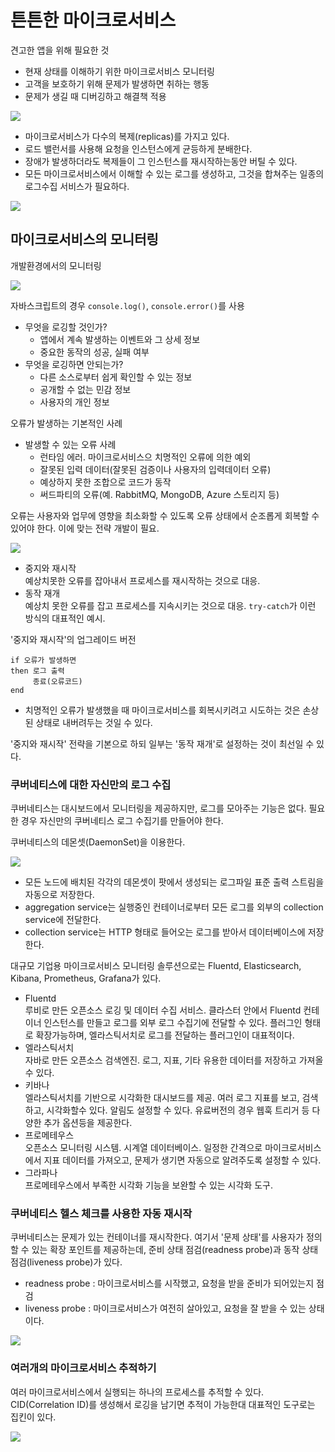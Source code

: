 # 튼튼한 마이크로서비스

견고한 앱을 위해 필요한 것

-   현재 상태를 이해하기 위한 마이크로서비스 모니터링
-   고객을 보호하기 위해 문제가 발생하면 취하는 행동
-   문제가 생길 때 디버깅하고 해결책 적용

![](https://img1.daumcdn.net/thumb/R1280x0/?scode=mtistory2&fname=https%3A%2F%2Fk.kakaocdn.net%2Fdn%2FqgG6C%2FbtrQkuchs00%2FVcAgddcfsHzc0O57CDvIUK%2Fimg.jpg)

-   마이크로서비스가 다수의 복제(replicas)를 가지고 있다.
-   로드 밸런서를 사용해 요청을 인스턴스에게 균등하게 분배한다.
-   장애가 발생하더라도 복제들이 그 인스턴스를 재시작하는동안 버틸 수 있다.
-   모든 마이크로서비스에서 이해할 수 있는 로그를 생성하고, 그것을 합쳐주는 일종의 로그수집 서비스가 필요하다.

![](https://img1.daumcdn.net/thumb/R1280x0/?scode=mtistory2&fname=https%3A%2F%2Fk.kakaocdn.net%2Fdn%2Fm9CSk%2FbtrQjlGVlPQ%2FUqtURJK4AQUT8JKkuv8lfk%2Fimg.jpg)

## 마이크로서비스의 모니터링

개발환경에서의 모니터링

![](https://img1.daumcdn.net/thumb/R1280x0/?scode=mtistory2&fname=https%3A%2F%2Fk.kakaocdn.net%2Fdn%2FFoCef%2FbtrQkG4xrSH%2FziHvn7M8B6LWxm6Akkpu2k%2Fimg.jpg)

자바스크립트의 경우 `console.log()`, `console.error()`를 사용

-   무엇을 로깅할 것인가?
    -   앱에서 계속 발생하는 이벤트와 그 상세 정보
    -   중요한 동작의 성공, 실패 여부
-   무엇을 로깅하면 안되는가?
    -   다른 소스로부터 쉽게 확인할 수 있는 정보
    -   공개할 수 없는 민감 정보
    -   사용자의 개인 정보

오류가 발생하는 기본적인 사례

-   발생할 수 있는 오류 사례
    -   런타임 에러. 마이크로서비스으 치명적인 오류에 의한 예외
    -   잘못된 입력 데이터(잘못된 검증이나 사용자의 입력데이터 오류)
    -   예상하지 못한 조합으로 코드가 동작
    -   써드파티의 오류(예. RabbitMQ, MongoDB, Azure 스토리지 등)

오류는 사용자와 업무에 영향을 최소화할 수 있도록 오류 상태에서 순조롭게 회복할 수 있어야 한다. 이에 맞는 전략 개발이 필요.

![](https://img1.daumcdn.net/thumb/R1280x0/?scode=mtistory2&fname=https%3A%2F%2Fk.kakaocdn.net%2Fdn%2FmbjMR%2FbtrQj7O6bzn%2FOktqosupJEJqrs1QVtstVK%2Fimg.jpg)

-   중지와 재시작  
    예상치못한 오류를 잡아내서 프로세스를 재시작하는 것으로 대응.
-   동작 재개  
    예상치 못한 오류를 잡고 프로세스를 지속시키는 것으로 대응. `try-catch`가 이런 방식의 대표적인 예시.

'중지와 재시작'의 업그레이드 버전

```
if 오류가 발생하면
then 로그 출력
     종료(오류코드)
end
```

-   치명적인 오류가 발생했을 때 마이크로서비스를 회복시키려고 시도하는 것은 손상된 상태로 내버려두는 것일 수 있다.

'중지와 재시작' 전략을 기본으로 하되 일부는 '동작 재개'로 설정하는 것이 최선일 수 있다.

### 쿠버네티스에 대한 자신만의 로그 수집

쿠버네티스는 대시보드에서 모니터링을 제공하지만, 로그를 모아주는 기능은 없다. 필요한 경우 자신만의 쿠버네티스 로그 수집기를 만들어야 한다.

쿠버네티스의 데몬셋(DaemonSet)을 이용한다.

![](https://img1.daumcdn.net/thumb/R1280x0/?scode=mtistory2&fname=https%3A%2F%2Fk.kakaocdn.net%2Fdn%2Fd0pOdQ%2FbtrQkuJ4zbE%2FmjZEpL032NEgGuraNicGa1%2Fimg.jpg)

-   모든 노드에 배치된 각각의 데몬셋이 팟에서 생성되는 로그파일 표준 출력 스트림을 자동으로 저장한다.
-   aggregation service는 실행중인 컨테이너로부터 모든 로그를 외부의 collection service에 전달한다.
-   collection service는 HTTP 형태로 들어오는 로그를 받아서 데이터베이스에 저장한다.

대규모 기업용 마이크로서비스 모니터링 솔루션으로는 Fluentd, Elasticsearch, Kibana, Prometheus, Grafana가 있다.

-   Fluentd  
    루비로 만든 오픈소스 로깅 및 데이터 수집 서비스. 클라스터 안에서 Fluentd 컨테이너 인스턴스를 만들고 로그를 외부 로그 수집기에 전달할 수 있다. 플러그인 형태로 확장가능하며, 엘라스틱서치로 로그를 전달하는 플러그인이 대표적이다.
-   엘라스틱서치  
    자바로 만든 오픈소스 검색엔진. 로그, 지표, 기타 유용한 데이터를 저장하고 가져올 수 있다.
-   키바나  
    엘라스틱서치를 기반으로 시각화한 대시보드를 제공. 여러 로그 지표를 보고, 검색하고, 시각화할수 있다. 알림도 설정할 수 있다. 유료버전의 경우 웹훅 트리거 등 다양한 추가 옵션등을 제공한다.
-   프로메테우스  
    오픈소스 모니터링 시스템. 시계열 데이터베이스. 일정한 간격으로 마이크로서비스에서 지표 데이터를 가져오고, 문제가 생기면 자동으로 알려주도록 설정할 수 있다.
-   그라파나  
    프로메테우스에서 부족한 시각화 기능을 보완할 수 있는 시각화 도구.

### 쿠버네티스 헬스 체크를 사용한 자동 재시작

쿠버네티스는 문제가 있는 컨테이너를 재시작한다. 여기서 '문제 상태'를 사용자가 정의할 수 있는 확장 포인트를 제공하는데, 준비 상태 점검(readness probe)과 동작 상태 점검(liveness probe)가 있다.

-   readness probe : 마이크로서비스를 시작했고, 요청을 받을 준비가 되어있는지 점검
-   liveness probe : 마이크로서비스가 여전히 살아있고, 요청을 잘 받을 수 있는 상태이다.

![](https://img1.daumcdn.net/thumb/R1280x0/?scode=mtistory2&fname=https%3A%2F%2Fk.kakaocdn.net%2Fdn%2FBinHX%2FbtrQkFYP95z%2FyZHqmFoLMaZkCrOu55IObK%2Fimg.jpg)

### 여러개의 마이크로서비스 추적하기

여러 마이크로서비스에서 실행되는 하나의 프로세스를 추적할 수 있다. CID(Correlation ID)를 생성해서 로깅을 남기면 추적이 가능한대 대표적인 도구로는 집킨이 있다.

![](https://img1.daumcdn.net/thumb/R1280x0/?scode=mtistory2&fname=https%3A%2F%2Fk.kakaocdn.net%2Fdn%2FtJwnL%2FbtrQiiqbrip%2F4id5FbuD6kgAmKytVjTpU1%2Fimg.jpg)
